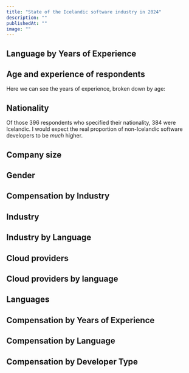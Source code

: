 ```yaml
---
title: "State of the Icelandic software industry in 2024"
description: ""
publishedAt: ""
image: ""
---
```


## Language by Years of Experience

<BarChart data="language-by-experience" width={1000} />

## Age and experience of respondents

<BarChart data="age-count" horizontal />

<BarChart data="years-of-experience-count" horizontal />

Here we can see the years of experience, broken down by age:

<BarChart data="experience-by-age" horizontal stacked width={800} />

## Nationality

Of those 396 respondents who specified their nationality, 384 were Icelandic. I would expect the real proportion of non-Icelandic software developers to be _much_ higher.

## Company size

<BarChart data="company-size-count" horizontal />

## Gender

<BarChart data="gender-count" width={500} height={300} />

## Compensation by Industry

<BarChart data="compensation-by-industry" horizontal normalize stacked />

## Industry

<BarChart data="industry-count" width={600} />

## Industry by Language

<BarChart data="industry-by-language" horizontal normalize stacked minResponses={5} />

## Cloud providers

<BarChart data="cloud-providers-count" horizontal />

## Cloud providers by language

<BarChart data="cloud-providers-by-language" width={1000} />

## Languages

<BarChart data="languages-count" minResponses={2} />

## Compensation by Years of Experience

<BarChart data="compensation-by-experience" normalize minResponses={6} />

## Compensation by Language

<BarChart data="compensation-by-language" horizontal stacked minResponses={2} />

## Compensation by Developer Type

<BarChart data="compensation-by-dev-type" horizontal stacked normalize minResponses={6} />
